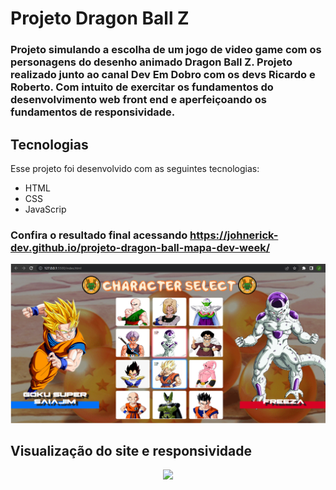 # Projeto Dragon Ball Z

### Projeto simulando a escolha de um jogo de video game com os personagens do desenho animado Dragon Ball Z. Projeto realizado junto ao canal Dev Em Dobro com os devs Ricardo e Roberto. Com intuito de exercitar os fundamentos do desenvolvimento web front end e aperfeiçoando os fundamentos de responsividade.

## Tecnologias

<p>Esse projeto foi desenvolvido com as seguintes tecnologias:

- HTML
- CSS
- JavaScrip
</p>

### Confira o resultado final acessando https://johnerick-dev.github.io/projeto-dragon-ball-mapa-dev-week/

![Imagem do site](./src/imagens/capa.png)


## Visualização do site e responsividade

<p align="center">
<img width="650" heidht="auto" src="./imagens/site.gif">
</p>


